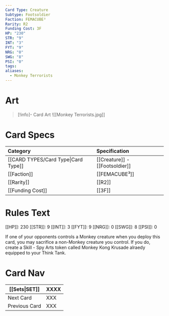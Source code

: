 ```yaml
---
Card Type: Creature
Subtype: Footsoldier
Faction: FEMACUBE³
Rarity: R2
Funding Cost: 3F
HP: "230"
STR: "9"
INT: "3"
FYT: "9"
NRG: "0"
SWG: "8"
PSI: "0"
tags: 
aliases:
  - Monkey Terrorists
---
```

# Art

> [!info]- Card Art
> ![[Monkey Terrorists.jpg]]

# Card Specs

| Category | Specification| 
| :--- | :--- |
| [[CARD TYPES/Card Type\|Card Type]] | [[Creature]] - [[Footsoldier]] |  
| [[Faction]] | [[FEMACUBE³]] |  
| [[Rarity]] | [[R2]] |  
| [[Funding Cost]] | [[3F]] |  

# Rules Text  

[[HP]]: 230 [[STR]]: 9 [[INT]]: 3 [[FYT]]: 9 [[NRG]]: 0 [[SWG]]: 8 [[PSI]]: 0  

If one of your opponents controls a Monkey creature when you deploy this card, 
you may sacrifice a non-Monkey creature you control.
If you do, create a Skill - Spy Arts token called Monkey Kong Krusade alraedy equipped to your Think Tank.

# Card Nav

| [[Sets\|SET]] | XXXX |
| --- | --- |
| Next Card | XXX |
| Previous Card | XXX |


